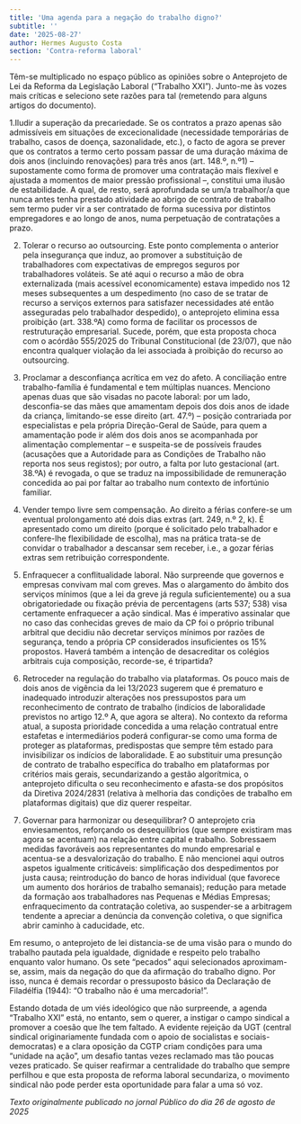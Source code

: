 ```yaml
---
title: 'Uma agenda para a negação do trabalho digno?'
subtitle: ''
date: '2025-08-27'
author: Hermes Augusto Costa
section: 'Contra-reforma laboral'
---
```


Têm-se multiplicado no espaço público as opiniões sobre o Anteprojeto de Lei da Reforma da Legislação Laboral (“Trabalho XXI”). Junto-me às vozes mais críticas e seleciono sete razões para tal (remetendo para alguns artigos do documento).

1.Iludir a superação da precariedade. Se os contratos a prazo apenas são admissíveis em situações de excecionalidade (necessidade temporárias de trabalho, casos de doença, sazonalidade, etc.), o facto de agora se prever que os contratos a termo certo possam passar de uma duração máxima de dois anos (incluindo renovações) para três anos (art. 148.º, n.º1) – supostamente como forma de promover uma contratação mais flexível e ajustada a momentos de maior pressão profissional –, constitui uma ilusão de estabilidade. A qual, de resto, será aprofundada se um/a trabalhor/a que nunca antes tenha prestado atividade ao abrigo de contrato de trabalho sem termo puder vir a ser contratado de forma sucessiva por distintos empregadores e ao longo de anos, numa perpetuação de contratações a prazo.

2. Tolerar o recurso ao outsourcing. Este ponto complementa o anterior pela insegurança que induz, ao promover a substituição de trabalhadores com expectativas de empregos seguros por trabalhadores voláteis. Se até aqui o recurso a mão de obra externalizada (mais acessível economicamente) estava impedido nos 12 meses subsequentes a um despedimento (no caso de se tratar de recurso a serviços externos para satisfazer necessidades até então asseguradas pelo trabalhador despedido), o anteprojeto elimina essa proibição (art. 338.ºA) como forma de facilitar os processos de restruturação empresarial. Sucede, porém, que esta proposta choca com o acórdão 555/2025 do Tribunal Constitucional (de 23/07), que não encontra qualquer violação da lei associada à proibição do recurso ao outsourcing.

3. Proclamar a desconfiança acrítica em vez do afeto. A conciliação entre trabalho-família é fundamental e tem múltiplas nuances. Menciono apenas duas que são visadas no pacote laboral: por um lado, desconfia-se das mães que amamentam depois dos dois anos de idade da criança, limitando-se esse direito (art. 47.º) – posição contrariada por especialistas e pela própria Direção-Geral de Saúde, para quem a amamentação pode ir além dos dois anos se acompanhada por alimentação complementar – e suspeita-se de possíveis fraudes (acusações que a Autoridade para as Condições de Trabalho não reporta nos seus registos); por outro, a falta por luto gestacional (art. 38.ºA) é revogada, o que se traduz na impossibilidade de remuneração concedida ao pai por faltar ao trabalho num contexto de infortúnio familiar.

4. Vender tempo livre sem compensação. Ao direito a férias confere-se um eventual prolongamento até dois dias extras (art. 249, n.º 2, k). É apresentado como um direito (porque é solicitado pelo trabalhador e confere-lhe flexibilidade de escolha), mas na prática trata-se de convidar o trabalhador a descansar sem receber, i.e., a gozar férias extras sem retribuição correspondente.

5. Enfraquecer a conflitualidade laboral. Não surpreende que governos e empresas convivam mal com greves. Mas o alargamento do âmbito dos serviços mínimos (que a lei da greve já regula suficientemente) ou a sua obrigatoriedade ou fixação prévia de percentagens (arts 537; 538) visa certamente enfraquecer a ação sindical. Mas é imperativo assinalar que no caso das conhecidas greves de maio da CP foi o próprio tribunal arbitral que decidiu não decretar serviços mínimos por razões de segurança, tendo a própria CP considerados insuficientes os 15% propostos. Haverá também a intenção de desacreditar os colégios arbitrais cuja composição, recorde-se, é tripartida?

6. Retroceder na regulação do trabalho via plataformas. Os pouco mais de dois anos de vigência da lei 13/2023 sugerem que é prematuro e inadequado introduzir alterações nos pressupostos para um reconhecimento de contrato de trabalho (indícios de laboralidade previstos no artigo 12.º A, que agora se altera). No contexto da reforma atual, a suposta prioridade concedida a uma relação contratual entre estafetas e intermediários poderá configurar-se como uma forma de proteger as plataformas, predispostas que sempre têm estado para invisibilizar os indícios de laboralidade. E ao substituir uma presunção de contrato de trabalho específica do trabalho em plataformas por critérios mais gerais, secundarizando a gestão algorítmica, o anteprojeto dificulta o seu reconhecimento e afasta-se dos propósitos da Diretiva 2024/2831 (relativa à melhoria das condições de trabalho em plataformas digitais) que diz querer respeitar.


7. Governar para harmonizar ou desequilibrar? O anteprojeto cria enviesamentos, reforçando os desequilíbrios (que sempre existiram mas agora se acentuam) na relação entre capital e trabalho. Sobressaem medidas favoráveis aos representantes do mundo empresarial e acentua-se a desvalorização do trabalho. E não mencionei aqui outros aspetos igualmente criticáveis: simplificação dos despedimentos por justa causa; reintrodução do banco de horas individual (que favorece um aumento dos horários de trabalho semanais); redução para metade da formação aos trabalhadores nas Pequenas e Médias Empresas; enfraquecimento da contratação coletiva, ao suspender-se a arbitragem tendente a apreciar a denúncia da convenção coletiva, o que significa abrir caminho à caducidade, etc.

Em resumo, o anteprojeto de lei distancia-se de uma visão para o mundo do trabalho pautada pela igualdade, dignidade e respeito pelo trabalho enquanto valor humano. Os sete “pecados” aqui selecionados aproximam-se, assim, mais da negação do que da afirmação do trabalho digno. Por isso, nunca é demais recordar o pressuposto básico da Declaração de Filadélfia (1944): “O trabalho não é uma mercadoria!”.


Estando dotada de um viés ideológico que não surpreende, a agenda “Trabalho XXI” está, no entanto, sem o querer, a instigar o campo sindical a promover a coesão que lhe tem faltado. A evidente rejeição da UGT (central sindical originariamente fundada com o apoio de socialistas e sociais-democratas) e a clara oposição da CGTP criam condições para uma “unidade na ação”, um desafio tantas vezes reclamado mas tão poucas vezes praticado. Se quiser reafirmar a centralidade do trabalho que sempre perfilhou e que esta proposta de reforma laboral secundariza, o movimento sindical não pode perder esta oportunidade para falar a uma só voz.


*Texto originalmente publicado no jornal Público do dia 26 de agosto de 2025*
